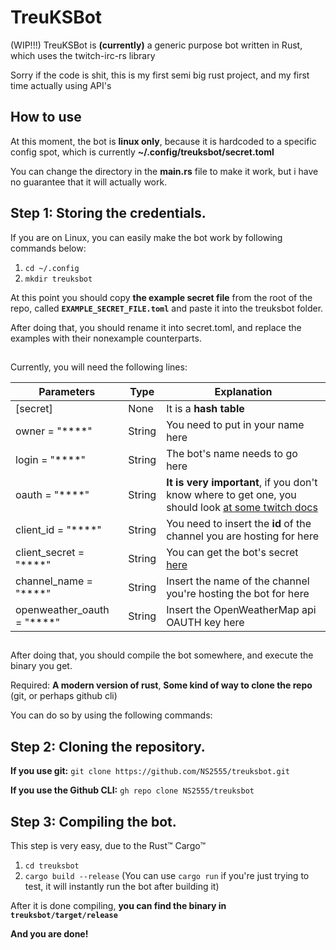 # TreuKSBot

(WIP!!!) TreuKSBot is **(currently)** a generic purpose bot written in Rust, which uses the twitch-irc-rs library

Sorry if the code is shit, this is my first semi big rust project, and my first time actually using API's

## How to use
At this moment, the bot is **linux only**, because it is hardcoded to a specific config spot, which is currently **~/.config/treuksbot/secret.toml**

You can change the directory in the **main.rs** file to make it work, but i have no guarantee that it will actually work.

## Step 1: Storing the credentials.
If you are on Linux, you can easily make the bot work by following commands below:

1. `cd ~/.config` 
2. `mkdir treuksbot`

At this point you should copy **the example secret file** from the root of the repo, called **`EXAMPLE_SECRET_FILE.toml`** and paste it into the treuksbot folder.

After doing that, you should rename it into secret.toml, and replace the examples with their nonexample counterparts.

##

Currently, you will need the following lines:

| Parameters                          | Type          | Explanation                                                                                       |
| ----------------------------------- | ------------- | ------------------------------------------------------------------------------------------------- |
| [secret]                            | None          | It is a **hash table**                                                                            |
| owner = "\*\*\*\*"                  | String        | You need to put in your name here                                                                 |
| login = "\*\*\*\*"                  | String        | The bot's name needs to go here                                                                   |
| oauth = "\*\*\*\*"                  | String        | **It is very important**, if you don't know where to get one, you should look [at some twitch docs](https://dev.twitch.tv/docs/authentication/getting-tokens-oauth)                                                                                          |
| client_id = "\*\*\*\*"              | String        | You need to insert the **id** of the channel you are hosting for here                             |
| client_secret = "\*\*\*\*"          | String        | You can get the bot's secret [here](https://dev.twitch.tv/)                                       |
| channel_name = "\*\*\*\*"           | String        | Insert the name of the channel you're hosting the bot for here                                    |
| openweather_oauth = "\*\*\*\*"      | String        | Insert the OpenWeatherMap api OAUTH key here                                                      |

##

After doing that, you should compile the bot somewhere, and execute the binary you get.

Required: **A modern version of rust**, **Some kind of way to clone the repo** (git, or perhaps github cli)

You can do so by using the following commands:

## Step 2: Cloning the repository.
**If you use git:**
 `git clone https://github.com/NS2555/treuksbot.git` 

**If you use the Github CLI:**
 `gh repo clone NS2555/treuksbot` 
## Step 3: Compiling the bot.
This step is very easy, due to the Rust™️ Cargo™️

1. `cd treuksbot`
2. `cargo build --release` (You can use `cargo run` if you're just trying to test, it will instantly run the bot after building it)

After it is done compiling, **you can find the binary in `treuksbot/target/release`**

**And you are done!**

